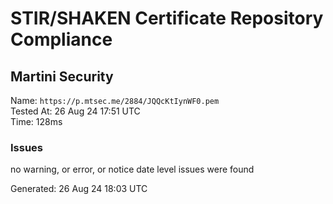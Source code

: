 # STIR/SHAKEN Certificate Repository Compliance

## Martini Security

Name: `https://p.mtsec.me/2884/JQQcKtIynWF0.pem`\
Tested At: 26 Aug 24 17:51 UTC\
Time: 128ms

### Issues

no warning, or error, or notice date level issues were found

Generated: 26 Aug 24 18:03 UTC